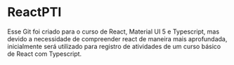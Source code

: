# ReactPTI
 Esse Git foi criado para o curso de React, Material UI 5 e Typescript, mas devido a necessidade de compreender react de maneira mais aprofundada, inicialmente será utilizado para registro de atividades de um curso básico de React com Typescript.

